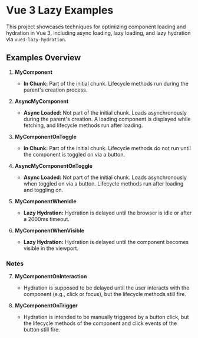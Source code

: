 # Vue 3 Lazy Examples

This project showcases techniques for optimizing component loading and hydration in Vue 3, including async loading, lazy loading, and lazy hydration via `vue3-lazy-hydration`.

## Examples Overview

1. **MyComponent**
   - **In Chunk:** Part of the initial chunk. Lifecycle methods run during the parent's creation process.

2. **AsyncMyComponent**
   - **Async Loaded:** Not part of the initial chunk. Loads asynchronously during the parent's creation. A loading component is displayed while fetching, and lifecycle methods run after loading.

3. **MyComponentOnToggle**
   - **In Chunk:** Part of the initial chunk. Lifecycle methods do not run until the component is toggled on via a button.

4. **AsyncMyComponentOnToggle**
   - **Async Loaded:** Not part of the initial chunk. Loads asynchronously when toggled on via a button. Lifecycle methods run after loading and toggling on.

5. **MyComponentWhenIdle**
   - **Lazy Hydration:** Hydration is delayed until the browser is idle or after a 2000ms timeout.

6. **MyComponentWhenVisible**
   - **Lazy Hydration:** Hydration is delayed until the component becomes visible in the viewport.

### Notes

7. **MyComponentOnInteraction**
   - Hydration is supposed to be delayed until the user interacts with the component (e.g., click or focus), but the lifecycle methods still fire.

8. **MyComponentOnTrigger**
   - Hydration is intended to be manually triggered by a button click, but the lifecycle methods of the component and click events of the button still fire.
